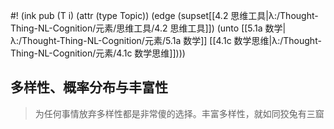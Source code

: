 #! (ink pub (T i) (attr (type Topic)) (edge (supset[[4.2 思维工具|λ:/Thought-Thing-NL-Cognition/元素/思维工具/4.2 思维工具]]) (unto  [[5.1a 数学|λ:/Thought-Thing-NL-Cognition/元素/5.1a 数学]] [[4.1c 数学思维|λ:/Thought-Thing-NL-Cognition/元素/4.1c 数学思维]])))

## 多样性、概率分布与丰富性

> 为任何事情放弃多样性都是非常傻的选择。丰富多样性，就如同狡兔有三窟
